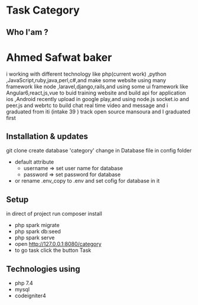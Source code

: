 # Task Category 

## Who I'am ?

# Ahmed Safwat baker

i working with different technology like php(current work) ,python ,JavaScript,ruby,java,perl,c#,and make some website using many framework like node ,laravel,django,rails,and using some ui framework like Angular6,react,js,vue to buid training website and build api for application ios ,Android recently upload in google play,and using node.js socket.io and peer.js and webrtc to build chat real time video and message and i graduated from iti (intake 39 ) track open source mansoura and I graduated first

## Installation & updates

git clone 
create database 'category'
change in Database file in config folder 
- default attribute 
    * username => set user name for database
    * password => set password for database
- or rename .env_copy to .env and set cofig for database in it     



## Setup
in direct of project run  composer install
- php spark migrate
- php spark db:seed
- php spark serve
- open http://127.0.0.1:8080/category
- to go task click the button Task


## Technologies using 
 - php 7.4
 - mysql 
 - codeigniter4
